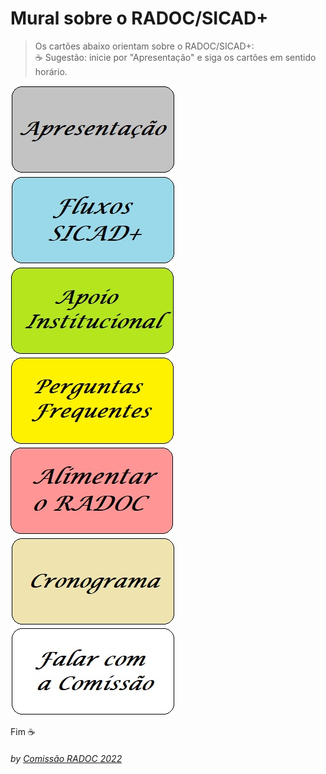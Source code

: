 # Mural sobre o RADOC/SICAD+

> Os cartões abaixo orientam sobre o RADOC/SICAD+:<br>&#9749; Sugestão: inicie por "Apresentação" e siga os cartões em sentido horário.

[![](../media/painel-zero-apresentacao.jpg)](./lattes.md/)
[![](../media/painel-zero-fluxos.jpg)](./form-fluxos.md#fluxos-sicad/)
[![](../media/painel-zero-apoio-institucional.jpg)](./form-apoio-institucional.md#apoio-institucional/)
[![](../media/painel-zero-perguntas-frequentes.jpg)](./form-perguntas-frequentes.md#perguntas-frequentes/)
[![](../media/painel-zero-radoc.jpg)](./painel-radoc.md#painel-alimentar-o-radoc/)
[![](../media/painel-zero-cronograma.jpg)](./form-cronograma.md#cronograma/)
[![](../media/painel-zero-comissao.jpg)](./form-comissao.md/)

Fim	&#9749;
###### *by [Comissão RADOC 2022](./x-index.md)*
